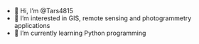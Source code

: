 - 👋 Hi, I’m @Tars4815
- 👀 I’m interested in GIS, remote sensing and photogrammetry applications
- 🌱 I’m currently learning Python programming

<!---
Tars4815/Tars4815 is a ✨ special ✨ repository because its `README.md` (this file) appears on your GitHub profile.
You can click the Preview link to take a look at your changes.
--->
